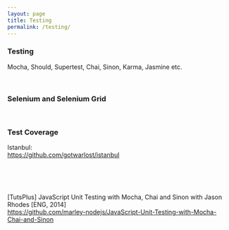 ```yaml
---
layout: page
title: Testing
permalink: /testing/
---
```



### Testing

Mocha, Should, Supertest, Chai, Sinon, Karma, Jasmine etc.



<br/>

### Selenium and Selenium Grid



<br/>

### Test Coverage

Istanbul:  
https://github.com/gotwarlost/istanbul


<br/>
<br/>
<br/>


[TutsPlus] JavaScript Unit Testing with Mocha, Chai and Sinon with Jason Rhodes [ENG, 2014]  
https://github.com/marley-nodejs/JavaScript-Unit-Testing-with-Mocha-Chai-and-Sinon
